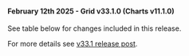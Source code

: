 #### February 12th 2025 - Grid v33.1.0 (Charts v11.1.0)

See table below for changes included in this release.

For more details see [v33.1 release post](https://blog.ag-grid.com/whats-new-in-ag-grid-33-1/).
